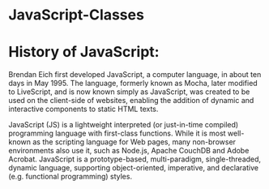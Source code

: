 # JavaScript-Classes

# History of JavaScript:
Brendan Eich first developed JavaScript, a computer language, in about ten days in May 1995. The language, formerly known as Mocha, later modified to LiveScript, and is now known simply as JavaScript, was created to be used on the client-side of websites, enabling the addition of dynamic and interactive components to static HTML texts.

JavaScript (JS) is a lightweight interpreted (or just-in-time compiled) programming language with first-class functions. While it is most well-known as the scripting language for Web pages, many non-browser environments also use it, such as Node.js, Apache CouchDB and Adobe Acrobat. JavaScript is a prototype-based, multi-paradigm, single-threaded, dynamic language, supporting object-oriented, imperative, and declarative (e.g. functional programming) styles.
